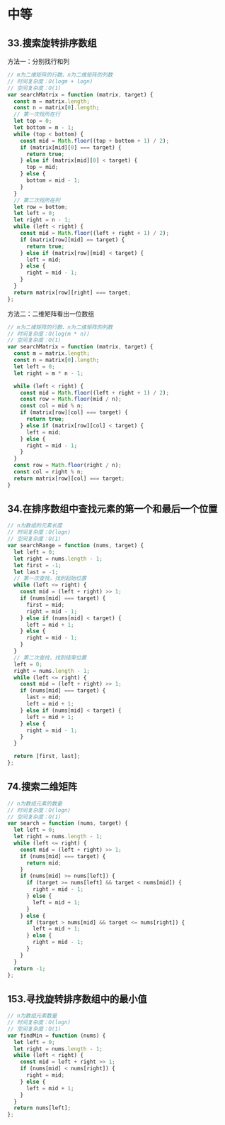 # 中等

## 33.搜索旋转排序数组
<leetcode-link title="33.搜索旋转排序数组" link="https://leetcode.cn/problems/search-in-rotated-sorted-array" />

方法一：分别找行和列
```js
// m为二维矩阵的行数、n为二维矩阵的列数
// 时间复杂度：O(logm + logn)
// 空间复杂度：O(1)
var searchMatrix = function (matrix, target) {
  const m = matrix.length;
  const n = matrix[0].length;
  // 第一次找所在行
  let top = 0;
  let bottom = m - 1;
  while (top < bottom) {
    const mid = Math.floor((top + bottom + 1) / 2);
    if (matrix[mid][0] === target) {
      return true;
    } else if (matrix[mid][0] < target) {
      top = mid;
    } else {
      bottom = mid - 1;
    }
  }
  // 第二次找所在列
  let row = bottom;
  let left = 0;
  let right = n - 1;
  while (left < right) {
    const mid = Math.floor((left + right + 1) / 2);
    if (matrix[row][mid] == target) {
      return true;
    } else if (matrix[row][mid] < target) {
      left = mid;
    } else {
      right = mid - 1;
    }
  }
  return matrix[row][right] === target;
};
```

方法二：二维矩阵看出一位数组
```js
// m为二维矩阵的行数、n为二维矩阵的列数
// 时间复杂度：O(log(m * n))
// 空间复杂度：O(1)
var searchMatrix = function (matrix, target) {
  const m = matrix.length;
  const n = matrix[0].length;
  let left = 0;
  let right = m * n - 1;

  while (left < right) {
    const mid = Math.floor((left + right + 1) / 2);
    const row = Math.floor(mid / n);
    const col = mid % n;
    if (matrix[row][col] === target) {
      return true;
    } else if (matrix[row][col] < target) {
      left = mid;
    } else {
      right = mid - 1;
    }
  }
  const row = Math.floor(right / n);
  const col = right % n;
  return matrix[row][col] === target;
}
```

## 34.在排序数组中查找元素的第一个和最后一个位置
<leetcode-link title="34.在排序数组中查找元素的第一个和最后一个位置" link="https://leetcode.cn/problems/find-first-and-last-position-of-element-in-sorted-array" />

```js
// n为数组的元素长度
// 时间复杂度：O(logn)
// 空间复杂度：O(1)
var searchRange = function (nums, target) {
  let left = 0;
  let right = nums.length - 1;
  let first = -1;
  let last = -1;
  // 第一次查找，找到起始位置
  while (left <= right) {
    const mid = (left + right) >> 1;
    if (nums[mid] === target) {
      first = mid;
      right = mid - 1;
    } else if (nums[mid] < target) {
      left = mid + 1;
    } else {
      right = mid - 1;
    }
  }
  // 第二次查找，找到结束位置
  left = 0;
  right = nums.length - 1;
  while (left <= right) {
    const mid = (left + right) >> 1;
    if (nums[mid] === target) {
      last = mid;
      left = mid + 1;
    } else if (nums[mid] < target) {
      left = mid + 1;
    } else {
      right = mid - 1;
    }
  }

  return [first, last];
};
```

## 74.搜索二维矩阵
<leetcode-link title="74.搜索二维矩阵" link="https://leetcode.cn/problems/search-a-2d-matrix" />

```js
// n为数组元素的数量
// 时间复杂度：O(logn)
// 空间复杂度：O(1)
var search = function (nums, target) {
  let left = 0;
  let right = nums.length - 1;
  while (left <= right) {
    const mid = (left + right) >> 1;
    if (nums[mid] === target) {
      return mid;
    }
    if (nums[mid] >= nums[left]) {
      if (target >= nums[left] && target < nums[mid]) {
        right = mid - 1;
      } else {
        left = mid + 1;
      }
    } else {
      if (target > nums[mid] && target <= nums[right]) {
        left = mid + 1;
      } else {
        right = mid - 1;
      }
    }
  }
  return -1;
};
```

## 153.寻找旋转排序数组中的最小值
<leetcode-link title="153.寻找旋转排序数组中的最小值" link="https://leetcode.cn/problems/find-minimum-in-rotated-sorted-array" />

```js
// n为数组元素数量
// 时间复杂度：O(logn)
// 空间复杂度：O(1)
var findMin = function (nums) {
  let left = 0;
  let right = nums.length - 1;
  while (left < right) {
    const mid = left + right >> 1;
    if (nums[mid] < nums[right]) {
      right = mid;
    } else {
      left = mid + 1;
    }
  }
  return nums[left];
};
```
